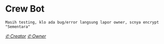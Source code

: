 # Crew Bot
</p>

```Masih testing, klo ada bug/error langsung lapor owner, scnya encrypt "Sementara"```

[*✆ Creator*](https://wa.me/6281337541779?text=Assalamualaikum)
[*✆ Owner*](https://wa.me/6285866295942?text=Assalamualaikum)
